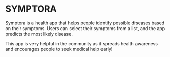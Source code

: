 # SYMPTORA
Symptora is a health app that helps people identify possible diseases based on their symptoms. Users can select their symptoms from a list, and the app predicts the most likely disease.

This app is very helpful in the community as it spreads health awareness and encourages people to seek medical help early!
